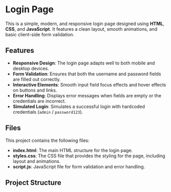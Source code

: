 # Login Page

This is a simple, modern, and responsive login page designed using **HTML**, **CSS**, and **JavaScript**. It features a clean layout, smooth animations, and basic client-side form validation.

## Features

- **Responsive Design**: The login page adapts well to both mobile and desktop devices.
- **Form Validation**: Ensures that both the username and password fields are filled out correctly.
- **Interactive Elements**: Smooth input field focus effects and hover effects on buttons and links.
- **Error Handling**: Displays error messages when fields are empty or the credentials are incorrect.
- **Simulated Login**: Simulates a successful login with hardcoded credentials (`admin` / `password123`).

## Files

This project contains the following files:

- **index.html**: The main HTML structure for the login page.
- **styles.css**: The CSS file that provides the styling for the page, including layout and animations.
- **script.js**: JavaScript file for form validation and error handling.

## Project Structure

